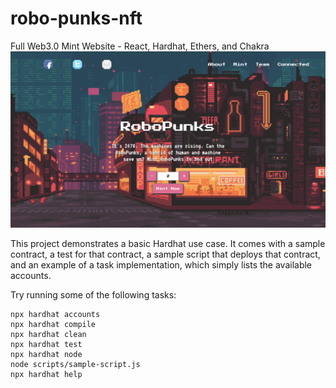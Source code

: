 # robo-punks-nft
Full Web3.0 Mint Website - React, Hardhat, Ethers, and Chakra
![RoboPunks NFT](https://github.com/rvslan/robo-punks-nft/blob/main/screenshot.png?raw=true)

This project demonstrates a basic Hardhat use case. It comes with a sample contract, a test for that contract, a sample script that deploys that contract, and an example of a task implementation, which simply lists the available accounts.

Try running some of the following tasks:

```shell
npx hardhat accounts
npx hardhat compile
npx hardhat clean
npx hardhat test
npx hardhat node
node scripts/sample-script.js
npx hardhat help
```
